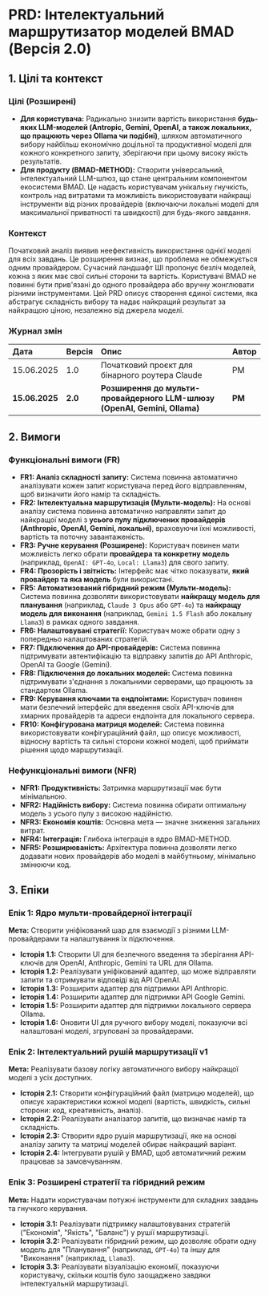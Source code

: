 # PRD: Інтелектуальний маршрутизатор моделей BMAD (Версія 2.0)

## 1. Цілі та контекст

### Цілі (Розширені)

* **Для користувача:** Радикально знизити вартість використання **будь-яких LLM-моделей (Antropic, Gemini, OpenAI, а також локальних, що працюють через Ollama чи подібні)**, шляхом автоматичного вибору найбільш економічно доцільної та продуктивної моделі для кожного конкретного запиту, зберігаючи при цьому високу якість результатів.
* **Для продукту (BMAD-METHOD):** Створити універсальний, інтелектуальний LLM-шлюз, що стане центральним компонентом екосистеми BMAD. Це надасть користувачам унікальну гнучкість, контроль над витратами та можливість використовувати найкращі інструменти від різних провайдерів (включаючи локальні моделі для максимальної приватності та швидкості) для будь-якого завдання.

### Контекст

Початковий аналіз виявив неефективність використання однієї моделі для всіх завдань. Це розширення визнає, що проблема не обмежується одним провайдером. Сучасний ландшафт ШІ пропонує безліч моделей, кожна з яких має свої сильні сторони та вартість. Користувачі BMAD не повинні бути прив'язані до одного провайдера або вручну жонглювати різними інструментами. Цей PRD описує створення єдиної системи, яка абстрагує складність вибору та надає найкращий результат за найкращою ціною, незалежно від джерела моделі.

### Журнал змін

| Дата       | Версія | Опис                                                              | Автор |
| :--------- | :----- | :---------------------------------------------------------------- | :---- |
| 15.06.2025 | 1.0    | Початковий проєкт для бінарного роутера Claude                     | PM    |
| **15.06.2025** | **2.0** | **Розширення до мульти-провайдерного LLM-шлюзу (OpenAI, Gemini, Ollama)** | **PM** |

## 2. Вимоги

### Функціональні вимоги (FR)

* **FR1: Аналіз складності запиту:** Система повинна автоматично аналізувати кожен запит користувача перед його відправленням, щоб визначити його намір та складність.
* **FR2: Інтелектуальна маршрутизація (Мульти-модель):** На основі аналізу система повинна автоматично направляти запит до найкращої моделі з **усього пулу підключених провайдерів (Anthropic, OpenAI, Gemini, локальні)**, враховуючи їхні можливості, вартість та поточну завантаженість.
* **FR3: Ручне керування (Розширене):** Користувач повинен мати можливість легко обрати **провайдера та конкретну модель** (наприклад, `OpenAI: GPT-4o`, `Local: Llama3`) для свого запиту.
* **FR4: Прозорість і звітність:** Інтерфейс має чітко показувати, **який провайдер та яка модель** були використані.
* **FR5: Автоматизований гібридний режим (Мульти-модель):** Система повинна дозволяти використовувати **найкращу модель для планування** (наприклад, `Claude 3 Opus` або `GPT-4o`) та **найкращу модель для виконання** (наприклад, `Gemini 1.5 Flash` або локальну `Llama3`) в рамках одного завдання.
* **FR6: Налаштовувані стратегії:** Користувач може обрати одну з попередньо налаштованих стратегій.
* **FR7: Підключення до API-провайдерів:** Система повинна підтримувати автентифікацію та відправку запитів до API Anthropic, OpenAI та Google (Gemini).
* **FR8: Підключення до локальних моделей:** Система повинна підтримувати з'єднання з локальними серверами, що працюють за стандартом Ollama.
* **FR9: Керування ключами та ендпоінтами:** Користувач повинен мати безпечний інтерфейс для введення своїх API-ключів для хмарних провайдерів та адреси ендпоінта для локального сервера.
* **FR10: Конфігурована матриця моделей:** Система повинна використовувати конфігураційний файл, що описує можливості, відносну вартість та сильні сторони кожної моделі, щоб приймати рішення щодо маршрутизації.

### Нефункціональні вимоги (NFR)

* **NFR1: Продуктивність:** Затримка маршрутизації має бути мінімальною.
* **NFR2: Надійність вибору:** Система повинна обирати оптимальну модель з усього пулу з високою надійністю.
* **NFR3: Економія коштів:** Основна мета — значне зниження загальних витрат.
* **NFR4: Інтеграція:** Глибока інтеграція в ядро BMAD-METHOD.
* **NFR5: Розширюваність:** Архітектура повинна дозволяти легко додавати нових провайдерів або моделі в майбутньому, мінімально змінюючи код.

## 3. Епіки

### Епік 1: Ядро мульти-провайдерної інтеграції

**Мета:** Створити уніфікований шар для взаємодії з різними LLM-провайдерами та налаштування їх підключення.

* **Історія 1.1:** Створити UI для безпечного введення та зберігання API-ключів для OpenAI, Anthropic, Gemini та URL для Ollama.
* **Історія 1.2:** Реалізувати уніфікований адаптер, що може відправляти запити та отримувати відповіді від API OpenAI.
* **Історія 1.3:** Розширити адаптер для підтримки API Anthropic.
* **Історія 1.4:** Розширити адаптер для підтримки API Google Gemini.
* **Історія 1.5:** Розширити адаптер для підтримки локального сервера Ollama.
* **Історія 1.6:** Оновити UI для ручного вибору моделі, показуючи всі налаштовані моделі, згруповані за провайдерами.

### Епік 2: Інтелектуальний рушій маршрутизації v1

**Мета:** Реалізувати базову логіку автоматичного вибору найкращої моделі з усіх доступних.

* **Історія 2.1:** Створити конфігураційний файл (матрицю моделей), що описує характеристики кожної моделі (вартість, швидкість, сильні сторони: код, креативність, аналіз).
* **Історія 2.2:** Реалізувати аналізатор запитів, що визначає намір та складність.
* **Історія 2.3:** Створити ядро рушія маршрутизації, яке на основі аналізу запиту та матриці моделей обирає найкращий варіант.
* **Історія 2.4:** Інтегрувати рушій у BMAD, щоб автоматичний режим працював за замовчуванням.

### Епік 3: Розширені стратегії та гібридний режим

**Мета:** Надати користувачам потужні інструменти для складних завдань та гнучкого керування.

* **Історія 3.1:** Реалізувати підтримку налаштовуваних стратегій ("Економія", "Якість", "Баланс") у рушії маршрутизації.
* **Історія 3.2:** Реалізувати гібридний режим, що дозволяє обрати одну модель для "Планування" (наприклад, `GPT-4o`) та іншу для "Виконання" (наприклад, `Llama3`).
* **Історія 3.3:** Реалізувати візуалізацію економії, показуючи користувачу, скільки коштів було заощаджено завдяки інтелектуальній маршрутизації.
